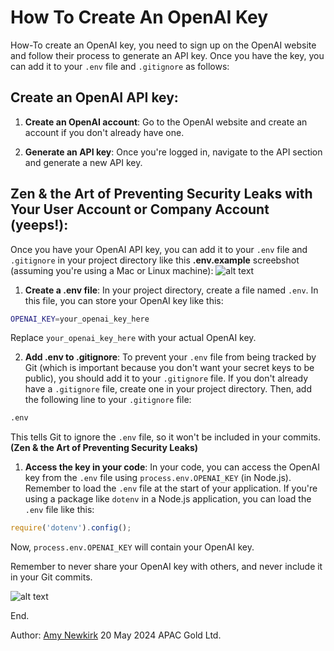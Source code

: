 # How To Create An OpenAI Key
How-To create an OpenAI key, you need to sign up on the OpenAI website and follow their process to generate an API key. Once you have the key, you can add it to your `.env` file and `.gitignore` as follows:

## Create an OpenAI API key:

1. **Create an OpenAI account**: Go to the OpenAI website and create an account if you don't already have one.

2. **Generate an API key**: Once you're logged in, navigate to the API section and generate a new API key.

## Zen & the Art of Preventing Security Leaks with Your User Account or Company Account (yeeps!): 

Once you have your OpenAI API key, you can add it to your `.env` file and `.gitignore` in your project directory like this **.env.example** screebshot (assuming you're using a Mac or Linux machine):
![alt text](<../SOP/Procedure for GitIgnore & OpenAI API Key-1.png>)
1. **Create a .env file**: In your project directory, create a file named `.env`. In this file, you can store your OpenAI key like this:

```bash
OPENAI_KEY=your_openai_key_here
```

Replace `your_openai_key_here` with your actual OpenAI key.

2. **Add .env to .gitignore**: To prevent your `.env` file from being tracked by Git (which is important because you don't want your secret keys to be public), you should add it to your `.gitignore` file. If you don't already have a `.gitignore` file, create one in your project directory. Then, add the following line to your `.gitignore` file:

```bash
.env
```

This tells Git to ignore the `.env` file, so it won't be included in your commits. **(Zen & the Art of Preventing Security Leaks)**

1. **Access the key in your code**: In your code, you can access the OpenAI key from the `.env` file using `process.env.OPENAI_KEY` (in Node.js). Remember to load the `.env` file at the start of your application. If you're using a package like `dotenv` in a Node.js application, you can load the `.env` file like this:

```javascript
require('dotenv').config();
```

Now, `process.env.OPENAI_KEY` will contain your OpenAI key.

Remember to never share your OpenAI key with others, and never include it in your Git commits.

![alt text](<../SOP/Procedure for GitIgnore & OpenAI API Key-2.png>)

End.

Author: [Amy Newkirk](https://www.linkedin.com/in/kiwi)			20 May 2024			APAC Gold Ltd.
